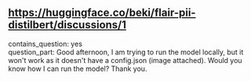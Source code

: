 ## https://huggingface.co/beki/flair-pii-distilbert/discussions/1

contains_question: yes  
question_part: Good afternoon, I am trying to run the model locally, but it won't work as it doesn't have a config.json (image attached). Would you know how I can run the model? Thank you.